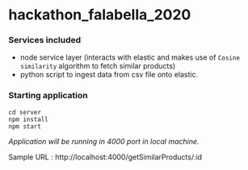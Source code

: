# hackathon_falabella_2020


### Services included

- node service layer (interacts with elastic and makes use of `Cosine similarity` algorithm to fetch similar products)
- python script to ingest data from csv file onto elastic.


### Starting application

```
cd server
npm install
npm start
```
*Application will be running in 4000 port in local machine.*


Sample URL : http://localhost:4000/getSimilarProducts/:id
